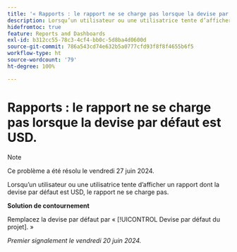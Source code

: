 ```yaml
---
title: '« Rapports : le rapport ne se charge pas lorsque la devise par défaut est USD. »'
description: Lorsqu’un utilisateur ou une utilisatrice tente d’afficher un rapport dont la devise par défaut est USD, le rapport ne se charge pas.
hidefromtoc: true
feature: Reports and Dashboards
exl-id: b312cc55-78c3-4cf4-bb0c-5d8ba4d0600d
source-git-commit: 786a543cd74e632b5a0777cfd93f8f8f4655b6f5
workflow-type: ht
source-wordcount: '79'
ht-degree: 100%

---
```


# Rapports : le rapport ne se charge pas lorsque la devise par défaut est USD.

>[!NOTE]
>
>Ce problème a été résolu le vendredi 27 juin 2024.

Lorsqu’un utilisateur ou une utilisatrice tente d’afficher un rapport dont la devise par défaut est USD, le rapport ne se charge pas.

**Solution de contournement**

Remplacez la devise par défaut par « [!UICONTROL Devise par défaut du projet]. »

_Premier signalement le vendredi 20 juin 2024._
